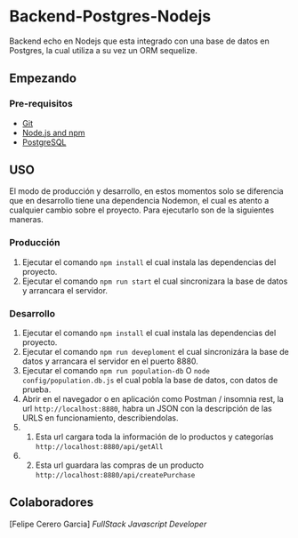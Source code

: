 # Backend-Postgres-Nodejs

Backend echo en Nodejs que esta integrado con una base de datos en Postgres, la cual utiliza a su vez un ORM sequelize.

## Empezando

### Pre-requisitos

- [Git](https://git-scm.com/)
- [Node.js and npm](nodejs.org) 
- [PostgreSQL](https://www.postgresql.org/) 

## USO

El modo de producción y desarrollo, en estos momentos solo se diferencia que en desarrollo tiene una dependencia Nodemon, el cual es atento a cualquier cambio sobre el proyecto. Para ejecutarlo son de la siguientes maneras.

### Producción 
1. Ejecutar el comando `npm install` el cual instala las dependencias del proyecto.
2. Ejecutar el comando `npm run start` el cual sincronizara la base de datos y arrancara el servidor.

### Desarrollo
1. Ejecutar el comando `npm install` el cual instala las dependencias del proyecto.
2. Ejecutar el comando `npm run deveploment` el cual sincronizára la base de datos y arrancara el servidor en el puerto 8880.
3. Ejecutar el comando `npm run population-db` O `node config/population.db.js` el cual pobla la base de datos, con datos de prueba.
4. Abrir en el navegador o en aplicación como Postman / insomnia rest, la url `http://localhost:8880`, habra un JSON con la descripción de las URLS en funcionamiento, describiendolas.
4. 1. Esta url cargara toda la información de lo productos y categorías `http://localhost:8880/api/getAll`
4. 2. Esta url guardara las compras de un producto `http://localhost:8880/api/createPurchase`

## Colaboradores

[Felipe Cerero Garcia] *FullStack Javascript Developer*